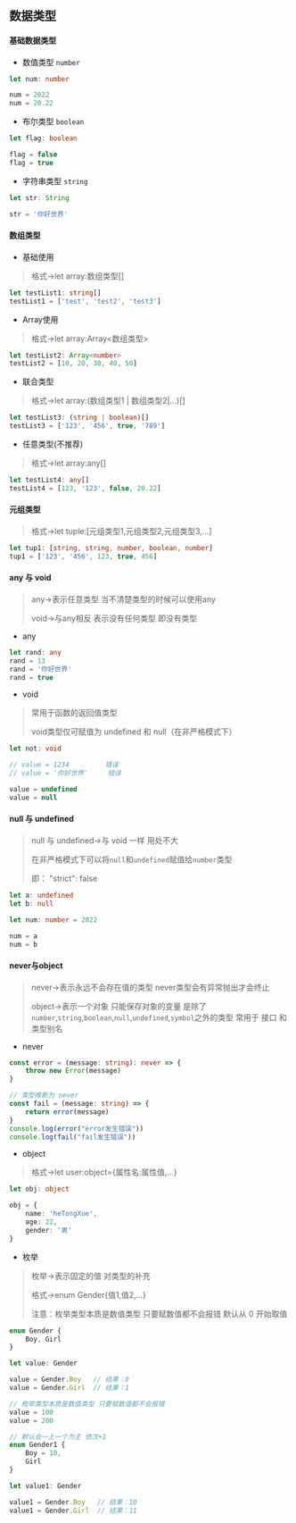 ## 数据类型

#### 基础数据类型

- 数值类型 `number`

```ts
let num: number

num = 2022
num = 20.22
```

- 布尔类型 `boolean`

```ts
let flag: boolean

flag = false
flag = true
```

- 字符串类型 `string`

```ts
let str: String

str = '你好世界'
```

#### 数组类型

- 基础使用

> 格式->let array:数组类型[]

```ts
let testList1: string[]
testList1 = ['test', 'test2', 'test3']
```

- Array使用

> 格式->let array:Array<数组类型>

```ts
let testList2: Array<number>
testList2 = [10, 20, 30, 40, 50]
```

- 联合类型

> 格式->let array:(数组类型1 | 数组类型2|...)[]

```ts
let testList3: (string | boolean)[]
testList3 = ['123', '456', true, '789']
```

- 任意类型(不推荐)

> 格式->let array:any[]

```ts
let testList4: any[]
testList4 = [123, '123', false, 20.22]
```

#### 元组类型

> 格式->let tuple:[元组类型1,元组类型2,元组类型3,...]

```ts
let tup1: [string, string, number, boolean, number]
tup1 = ['123', '456', 123, true, 456]
```

#### any 与 void

> any->表示任意类型 当不清楚类型的时候可以使用any
>
> void->与any相反 表示没有任何类型 即没有类型

- any

```ts
let rand: any
rand = 13
rand = '你好世界'
rand = true
```

- void

> 常用于函数的返回值类型
>
> void类型仅可赋值为 undefined 和 null（在非严格模式下）

```ts
let not: void

// value = 1234         错误
// value = '你好世界'     错误

value = undefined
value = null
```

#### null 与 undefined

> null 与 undefined->与 void 一样 用处不大
>
> 在非严格模式下可以将`null`和`undefined`赋值给`number`类型
>
> 即： "strict": false

```ts
let a: undefined
let b: null

let num: number = 2022

num = a
num = b
```

#### never与object

> never->表示永远不会存在值的类型 never类型会有异常抛出才会终止
>
> object->表示一个对象 只能保存对象的变量 是除了`number`,`string`,`boolean`,`null`,`undefined`,`symbol`之外的类型 常用于 接口 和 类型别名

- never

```ts
const error = (message: string): never => {
    throw new Error(message)
}

// 类型推断为 never
const fail = (message: string) => {
    return error(message)
}
console.log(error("error发生错误"))
console.log(fail("fail发生错误"))
```

- object

> 格式->let user:object={属性名:属性值,...}

```ts
let obj: object

obj = {
    name: 'heTongXue',
    age: 22,
    gender: '男'
}
```

- 枚举

> 枚举->表示固定的值 对类型的补充
>
> 格式->enum Gender{值1,值2,...}
>
> 注意：枚举类型本质是数值类型 只要赋数值都不会报错 默认从 0 开始取值

```ts
enum Gender {
    Boy, Girl
}

let value: Gender

value = Gender.Boy   // 结果：0
value = Gender.Girl  // 结果：1

// 枚举类型本质是数值类型 只要赋数值都不会报错
value = 100
value = 200

// 默认会一上一个为主 依次+1
enum Gender1 {
    Boy = 10,
    Girl
}

let value1: Gender

value1 = Gender.Boy   // 结果：10
value1 = Gender.Girl  // 结果：11
```